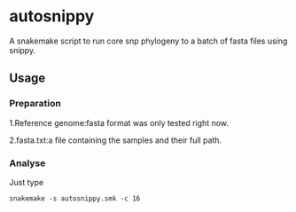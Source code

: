 # autosnippy
A snakemake script to run core snp phylogeny to a batch of fasta files using snippy.
## Usage
### Preparation
1.Reference genome:fasta format was only tested right now.

2.fasta.txt:a file containing the samples and their full path.

### Analyse
Just type

`
snakemake -s autosnippy.smk -c 16
`


